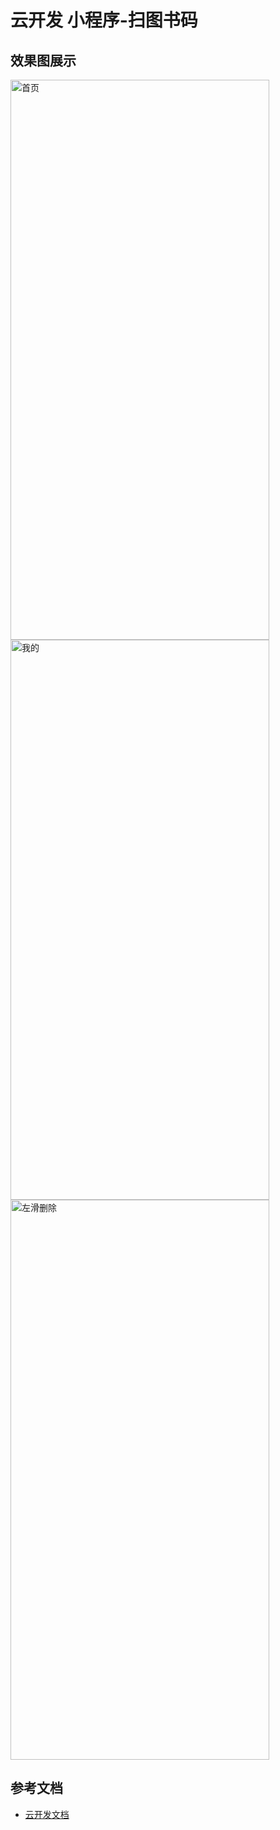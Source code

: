# 云开发 小程序-扫图书码

## 效果图展示

<img src="https://i.loli.net/2019/09/24/EdC4FJO3PvyXk2p.png" width = "414" height = "896" alt="首页" />

<img src="https://i.loli.net/2019/09/24/RdhyLtlWUPVmNBF.png" width = "414" height = "896" alt="我的" />

<img src="https://i.loli.net/2019/09/24/DNpYhQTHKdsBURl.png" width = "414" height = "896" alt="左滑删除" />

## 参考文档

- [云开发文档](https://developers.weixin.qq.com/miniprogram/dev/wxcloud/basis/getting-started.html)

